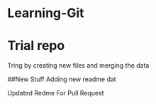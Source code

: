 # Learning-Git

# Trial repo
Tring by creating new files and merging the data

##New Stuff
Adding new readme dat

Updated Redme
For Pull Request
